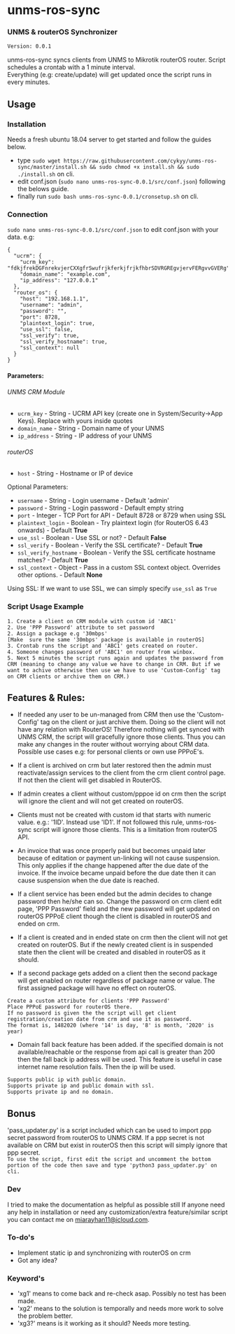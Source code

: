 #  unms-ros-sync
### UNMS & routerOS Synchronizer
```sh
Version: 0.0.1
```

unms-ros-sync syncs clients from UNMS to Mikrotik routerOS router. Script schedules a crontab with a 1 minute interval.\
Everything (e.g: create/update) will get updated once the script runs in every minutes.

## Usage

### Installation
Needs a fresh ubuntu 18.04 server to get started and follow the guides below.
* type `sudo wget https://raw.githubusercontent.com/cykyy/unms-ros-sync/master/install.sh && sudo chmod +x install.sh && sudo ./install.sh` on cli.
* edit conf.json (`sudo nano unms-ros-sync-0.0.1/src/conf.json`) following the belows guide.
* finally run `sudo bash unms-ros-sync-0.0.1/cronsetup.sh` on cli.
### Connection
`sudo nano unms-ros-sync-0.0.1/src/conf.json` to edit conf.json with your data. e.g:
```
{
  "ucrm": {
    "ucrm_key": "fdkjfrekDGFnrekvjerCXXgfrSwufrjkferkjfrjkfhbrSDVRGREgvjervFERgvvGVERg",
    "domain_name": "example.com",
    "ip_address": "127.0.0.1"
  },
  "router_os": {
    "host": "192.168.1.1",
    "username": "admin",
    "password": "",
    "port": 8728,
    "plaintext_login": true,
    "use_ssl": false,
    "ssl_verify": true,
    "ssl_verify_hostname": true,
    "ssl_context": null
  }
}
```

#### Parameters:
###### UNMS CRM Module
* `ucrm_key` - String - UCRM API key (create one in System/Security->App Keys). Replace with yours inside quotes
* `domain_name` - String - Domain name of your UNMS
* `ip_address` - String - IP address of your UNMS

###### routerOS
* `host` - String - Hostname or IP of device

Optional Parameters:

* `username` - String - Login username - Default 'admin'
* `password` - String - Login password - Default empty string
* `port` - Integer - TCP Port for API - Default 8728 or 8729 when using SSL
* `plaintext_login` - Boolean - Try plaintext login (for RouterOS 6.43 onwards) - Default **True**
* `use_ssl` - Boolean - Use SSL or not? - Default **False**
* `ssl_verify` - Boolean - Verify the SSL certificate? - Default **True**
* `ssl_verify_hostname` - Boolean - Verify the SSL certificate hostname matches? - Default **True**
* `ssl_context` - Object - Pass in a custom SSL context object. Overrides other options. - Default **None**

Using SSL: If we want to use SSL, we can simply specify `use_ssl` as `True`

### Script Usage Example

```
1. Create a client on CRM module with custom id 'ABC1'
2. Use 'PPP Password' attribute to set password
2. Assign a package e.g '30mbps'
[Make  sure the same '30mbps' package is available in routerOS]
3. Crontab runs the script and 'ABC1' gets created on router.
4. Someone changes password of 'ABC1' on router from winbox.
5. Next 5 minutes the script runs again and updates the password from CRM (meaning to change any value we have to change in CRM. But if we want to achive otherwise then use we have to use 'Custom-Config' tag on CRM clients or archive them on CRM.)
```

## Features & Rules:

- If needed any user to be un-managed from CRM then use the 'Custom-Config' tag on the client or just archive them. Doing so the client will not have any relation with RouterOS! Therefore nothing will get synced with UNMS CRM, the script will gracefully ignore those clients. Thus you can make any changes in the router without worrying about CRM data. Possible use cases e.g: for personal clients or own use PPPoE's.

- If a client is archived on crm but later restored then the admin must reactivate/assign services to the client from the crm client control page. If not then the client will get disabled in RouterOS.

- If admin creates a client without custom/pppoe id on crm then the script will ignore the client and will not get created on routerOS.

- Clients must not be created with custom id that starts with numeric value. e.g.: '1ID'. Instead use 'ID1'. If not followed this rule, unms-ros-sync script will ignore those clients. This is a limitation from routerOS API.

- An invoice that was once properly paid but becomes unpaid later because of editation or payment un-linking will not cause suspension. This only applies if the change happened after the due date of the invoice. If the invoice became unpaid before the due date then it can cause suspension when the due date is reached.

- If a client service has been ended but the admin decides to change password then he/she can so. Change the password on crm client edit page, 'PPP Password' field and the new password will get updated on routerOS PPPoE client though the client is disabled in routerOS and ended on crm.

- If a client is created and in ended state on crm then the client will not get created on routerOS. But if the newly created client is in suspended state then the client will be created and disabled in routerOS as it should.

- If a second package gets added on a client then the second package will get enabled on router regardless of package name or value. The first assigned package will have no effect on routerOS. 

```
Create a custom attribute for clients 'PPP Password'
Place PPPoE password for routerOS there.
If no password is given the the script will get client registration/creation date from crm and use it as password.
The format is, 1482020 (where '14' is day, '8' is month, '2020' is year)
```

- Domain fall back feature has been added. if the specified domain is not available/reachable or the response from api call is greater than 200 then the fall back ip address will be used. This feature is useful in case internet name resolution fails. Then the ip will be used.

```
Supports public ip with public domain.
Supports private ip and public domain with ssl. 
Supports private ip and no domain.
```
## Bonus
'pass_updater.py' is a script included which can be used to import ppp secret password from routerOS to UNMS CRM. If a ppp secret is not available on CRM but exist in routerOS then this script will simply ignore that ppp secret. \
`To use the script, first edit the script and uncomment the bottom portion of the code then save and type 'python3 pass_updater.py' on cli.`

### Dev
 I tried to make the documentation as helpful as possible still If anyone need any help in installation or need any customization/extra feature/similar script you can contact me on miarayhan11@icloud.com.

### To-do's

 - Implement static ip and synchronizing with routerOS on crm
 - Got any idea?

### Keyword's

 - 'xg1' means to come back and re-check asap. Possibly no test has been made.
 - 'xg2' means to the solution is temporally and needs more work to solve the problem better.
 - 'xg3?' means is it working as it should? Needs more testing.
 
